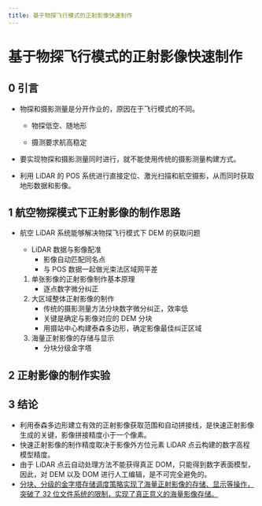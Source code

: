 ```yaml
---
title: 基于物探飞行模式的正射影像快速制作
---
```


# 基于物探飞行模式的正射影像快速制作

## 0 引言

- 物探和摄影测量是分开作业的，原因在于飞行模式的不同。

  - 物探低空、随地形

  - 摄测要求航高稳定

- 要实现物探和摄影测量同时进行，就不能使用传统的摄影测量构建方式。
- 利用 LiDAR 的 POS 系统进行直接定位、激光扫描和航空摄影，从而同时获取地形数据和影像。

## 1 航空物探模式下正射影像的制作思路

- 航空 LiDAR 系统能够解决物探飞行模式下 DEM 的获取问题

  - LiDAR 数据与影像配准
    - 影像自动匹配同名点
    - 与 POS 数据一起做光束法区域网平差

  1. 单张影像的正射影像制作基本原理
     - 逐点数字微分纠正
  2. 大区域整体正射影像的制作
     - 传统的摄影测量方法分块数字微分纠正，效率低
     - 关键是确定与影像对应的 DEM 分块
     - 用摄站中心构建泰森多边形，确定影像最佳纠正区域
  3. 海量正射影像的存储与显示
     - 分块分级金字塔

## 2 正射影像的制作实验

## 3 结论

- 利用泰森多边形建立有效的正射影像获取范围和自动拼接线，是快速正射影像生成的关键，影像拼接精度小于一个像素。
- 快速正射影像的制作精度取决于影像外方位元素 LiDAR 点云构建的数字高程模型精度。
- 由于 LiDAR 点云自动处理方法不能获得真正 DOM，只能得到数字表面模型，因此，对 DEM 以及 DOM 进行人工编辑，是不可完全避免的。
- <u>分块、分级的金字塔存储调度策略实现了海量正射影像的存储、显示等操作，突破了 32 位文件系统的限制，实现了真正意义的海量影像存储。</u>

